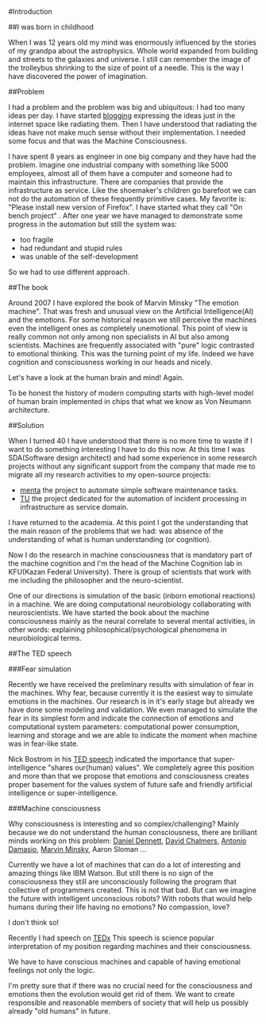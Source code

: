 #Introduction

##I was born in childhood

When I was 12 years old my mind was enormously influenced by the stories of my grandpa about the astrophysics.
Whole world expanded from building and streets to the galaxies and universe.
I still can remember the image of the trolleybus shrinking to the size of point of a needle.
This is the way I have discovered the power of imagination.

##Problem

I had a problem and the problem was big and ubiquitous: I had too many ideas per day.
I have started [blogging](https://cosmicdustman.wordpress.com/category/rd/) expressing the
ideas just in the internet space like radiating them. Then I have understood that radiating the ideas
have not make much sense without their implementation.
I needed some focus and that was the Machine Consciousness.

I have spent 8 years as engineer in one big company and they have had the problem.
Imagine one industrial company with something like 5000 employees, almost all of them have a computer
and someone had to maintain this infrastructure.
There are companies that provide the infrastructure
as service. Like the shoemaker's children go barefoot we can not do the automation of these frequently
primitive cases. My favorite is: "Please install new version of Firefox".
I have started what they call "On bench project" . After one year we have managed to demonstrate
some progress in the automation but still the system was:

* too fragile
* had redundant and stupid rules
* was unable of the self-development

So we had to use different approach.

##The book

Around 2007 I have explored the book of Marvin Minsky "The emotion machine". That was fresh and unusual view on
the Artificial Intelligence(AI) and the emotions. For some historical reason we still perceive the machines
even the intelligent
ones as completely unemotional. This point of view is really common not only among non specialists in AI but also
among scientists. Machines are frequently associated with "pure" logic contrasted to emotional thinking. This was
the turning point of my life. Indeed we have cognition and consciousness working in our heads and nicely.

Let's have a look at the human brain and mind! Again.

To be honest the history of modern computing starts with high-level model of human brain implemented in
chips that what we know as Von Neumann architecture.

##Solution

When I turned 40 I have understood that there is no more time to waste if I want to do something interesting
I have to do this now. At this time I was SDA(Software design architect) and had some experience in some research
projects without any significant support from the company that made me to migrate all my research
activities to my open-source projects:
* [menta](https://code.google.com/p/menta/) the project to automate simple software maintenance tasks.
* [TU](https://github.com/development-team/2) the project dedicated for the automation of incident processing in
infrastructure as service domain.

I have returned to the academia. At this point I got the understanding that the main reason of the
problems that we had: was absence of the understanding of what is human understanding (or cognition).

Now I do the research in machine consciousness that is mandatory part of the machine cognition and I'm the head of
the Machine Cognition lab in KFU(Kazan Federal University). There is group of scientists that work with me
including the philosopher and the neuro-scientist.

One of our directions is simulation of the basic (inborn emotional reactions) in a machine.
We are doing computational neurobiology collaborating with neuroscientists.
We have started the book about the machine consciousness mainly as the neural correlate
to several mental activities, in other words: explaining philosophical/psychological phenomena in neurobiological
terms.

##The TED speech

###Fear simulation

Recently we have received the preliminary results with simulation of fear in the machines.
Why fear, because currently it is the easiest way to simulate emotions in the machines.
Our research is in it's early
stage but already we have done some modeling and validation.
We even managed to simulate the fear in its simplest form
and indicate the connection of emotions and computational system parameters: computational power consumption,
learning and storage and we are able to indicate the moment when machine was in fear-like state.

Nick Bostrom in his [TED speech](http://www.ted.com/talks/nick_bostrom_what_happens_when_our_computers_get_smarter_than_we_are) indicated the importance that super-intelligence "shares our(human) values". We completely agree
this position and more than that we propose that emotions and consciousness 
creates proper basement for the values system of future safe and friendly artificial intelligence or
super-intelligence.

###Machine consciousness 

Why consciousness is interesting and so complex/challenging?
Mainly because we do not understand the human consciousness, there are brilliant minds working on this problem:
[Daniel Dennett](http://www.ted.com/talks/dan_dennett_on_our_consciousness), [David Chalmers](http://www.ted.com/talks/david_chalmers_how_do_you_explain_consciousness),
[Antonio Damasio](http://www.ted.com/talks/antonio_damasio_the_quest_to_understand_consciousness), [Marvin Minsky](https://en.wikipedia.org/wiki/The_Emotion_Machine), Aaron Sloman ...

Currently we have a lot of machines that can do a lot of interesting and amazing things like IBM Watson. But still
there is no sign of the consciousness they still are unconsciously following the program that collective of
programmers
created. This is not that bad. But can we imagine the future with intelligent unconscious robots? With robots
that would help humans during their life having no emotions? No compassion, love?

I don't think so!

Recently I had speech on [TEDx](https://www.youtube.com/watch?v=BLvS7h3kRbo)
This speech is science popular interpretation of my position regarding machines and their consciousness.

We have to have conscious machines and capable of having emotional feelings not only the logic.

I'm pretty sure that if there was no crucial need for the consciousness and emotions then the evolution would get rid
of them. We want to create responsible and reasonable members of society
that will help us possibly already "old humans" in future.



